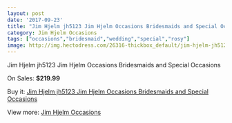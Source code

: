 ```yaml
---
layout: post
date: '2017-09-23'
title: "Jim Hjelm jh5123 Jim Hjelm Occasions Bridesmaids and Special Occasions"
category: Jim Hjelm Occasions
tags: ["occasions","bridesmaid","wedding","special","rosy"]
image: http://img.hectodress.com/26316-thickbox_default/jim-hjelm-jh5123-jim-hjelm-occasions-bridesmaids-and-special-occasions.jpg
---
```

Jim Hjelm jh5123 Jim Hjelm Occasions Bridesmaids and Special Occasions

On Sales: **$219.99**
<a href="https://www.hectodress.com/jim-hjelm-occasions/12236-jim-hjelm-jh5123-jim-hjelm-occasions-bridesmaids-and-special-occasions.html"><amp-img layout="responsive" width="600" height="600" src="//img.hectodress.com/26316-thickbox_default/jim-hjelm-jh5123-jim-hjelm-occasions-bridesmaids-and-special-occasions.jpg" alt="Jim Hjelm jh5123 Jim Hjelm Occasions Bridesmaids and Special Occasions 0" /></a>
<a href="https://www.hectodress.com/jim-hjelm-occasions/12236-jim-hjelm-jh5123-jim-hjelm-occasions-bridesmaids-and-special-occasions.html"><amp-img layout="responsive" width="600" height="600" src="//img.hectodress.com/26319-thickbox_default/jim-hjelm-jh5123-jim-hjelm-occasions-bridesmaids-and-special-occasions.jpg" alt="Jim Hjelm jh5123 Jim Hjelm Occasions Bridesmaids and Special Occasions 1" /></a>
<a href="https://www.hectodress.com/jim-hjelm-occasions/12236-jim-hjelm-jh5123-jim-hjelm-occasions-bridesmaids-and-special-occasions.html"><amp-img layout="responsive" width="600" height="600" src="//img.hectodress.com/26318-thickbox_default/jim-hjelm-jh5123-jim-hjelm-occasions-bridesmaids-and-special-occasions.jpg" alt="Jim Hjelm jh5123 Jim Hjelm Occasions Bridesmaids and Special Occasions 2" /></a>
<a href="https://www.hectodress.com/jim-hjelm-occasions/12236-jim-hjelm-jh5123-jim-hjelm-occasions-bridesmaids-and-special-occasions.html"><amp-img layout="responsive" width="600" height="600" src="//img.hectodress.com/26317-thickbox_default/jim-hjelm-jh5123-jim-hjelm-occasions-bridesmaids-and-special-occasions.jpg" alt="Jim Hjelm jh5123 Jim Hjelm Occasions Bridesmaids and Special Occasions 3" /></a>

Buy it: [Jim Hjelm jh5123 Jim Hjelm Occasions Bridesmaids and Special Occasions](https://www.hectodress.com/jim-hjelm-occasions/12236-jim-hjelm-jh5123-jim-hjelm-occasions-bridesmaids-and-special-occasions.html "Jim Hjelm jh5123 Jim Hjelm Occasions Bridesmaids and Special Occasions")

View more: [Jim Hjelm Occasions](https://www.hectodress.com/190-jim-hjelm-occasions "Jim Hjelm Occasions")